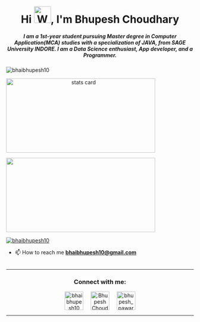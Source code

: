 <h1 align="center">Hi <img src="https://raw.githubusercontent.com/nixin72/nixin72/master/wave.gif" 
         alt="Waving hand animated gif"
         height="45"
         width="45" />, I'm Bhupesh Choudhary</h1>
<h5 align="center">
I am a 1st-year student pursuing Master degree in Computer Application(MCA) studies with a specialization of JAVA, from SAGE University INDORE. I am a Data Science enthusiast, App developer, and a Programmer. 
</h5>
<p align="left"> <img src="https://komarev.com/ghpvc/?username=bhaibhupesh10&label=Profile%20views&color=0e75b6&style=flat" alt="bhaibhupesh10" /> </p>
<p>
<a align= "center" href="https://github.com/bhaibhupesh10">
<img alt= "stats card" height="200px" width="400" src="https://github-readme-streak-stats.herokuapp.com/?user=bhaibhupesh10&theme=radical">

</p>
<img height="200px" width="400" src="https://github-readme-stats.vercel.app/api?username=bhaibhupesh10&count_private=true&theme=radical&show_icons=true" />

<p align="left"> <a href="https://twitter.com/bhaibhupesh10" target="blank"><img src="https://img.shields.io/twitter/follow/bhaibhupesh10?logo=twitter&style=for-the-badge" alt="bhaibhupesh10" /></a> </p>

- 📫 How to reach me **bhaibhupesh10@gmail.com**
<br><br>
<hr>

<h3 align="center">Connect with me:</h3>
<p align="center">
<a href="https://twitter.com/bhaibhupesh10" target="blank"><img align="center" src="https://img.icons8.com/cute-clipart/64/000000/twitter.png" alt="bhaibhupesh10" height="50" width="50" /></a> &nbsp;&nbsp;&nbsp;
<a href="https://www.linkedin.com/in/bhupeshchoudhary/" target="blank"><img align="center" src="https://img.icons8.com/cute-clipart/64/000000/linkedin.png" alt="Bhupesh Choudhary" height="50" width="50" /></a>&nbsp;&nbsp;&nbsp;&nbsp;
<a href="https://instagram.com/bhupesh_pawar" target="blank"><img align="center" src="https://img.icons8.com/cute-clipart/64/000000/instagram-new.png" alt="bhupesh_pawar" height="50" width="50" /></a>
</p>

<hr>

